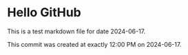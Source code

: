 # Hello GitHub
This is a test markdown file for date 2024-06-17.

This commit was created at exactly 12:00 PM on 2024-06-17.
